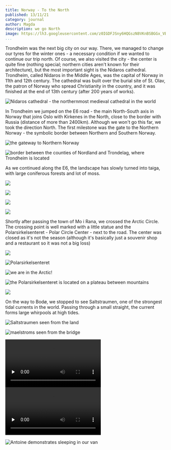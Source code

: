 ```yaml
---
title: Norway - To the North
published: 13/11/21
category: journal
author: Magda
description: we go North
image: https://lh3.googleusercontent.com/z0IGDFJSny6HQGszN8VKnBSBGGx_VBCHQubYveHES6Tb3ZyOB2yX3cLUDsqY0Cs8fBeKqf1pV-ta-jLFDqduCCX5gJDxeYQUpfABVu-swWCPa9ElqKbpfWZo98P33VUJZEEdOPakLTRrNvEZsu9CrXbHzXgVQGQPIjDdHdp9W38e9o45-cd7yhxIHEeN3nQgK1VZKT1SB8zsVAFMqTqbvbNrnq7RJCZmQGnI7FlP2nezHqpzOT9-8Iv1nTkdW_7rZ_ACb6LMRb-2RZG0RQTYGErOTRkgNkIePK0DrOJCuYQKPFuVA4QFA9OofgCBdZUb3wdr6nvk3gtf1mKjYz9-iw0tpgelWhqbpu9PqQ9Ky9wYcW6m7Jg1SU0Jii3sHZ5ERAc4sr12Ry34SSSc-qrw8ZwgN8pMa5FYZLbKuv7lY-Qh0zJYgnAqO0LeRvyj5rPnMVPVQ9Xk93R5UCKQo1sy_XjnPvk7Y0MXD4T9nTtUg8X-ZMx05cZ6kQJj1KcTZhoWF8yQwCCDZmb0GrVXmimQ5kQNeGeTivTj17xoYENWnBAW9kMMrwsLV-4xGJo3mrV_c1dbcFQpnQnhoLX-NZ11gTsc5NCNLjkAyTqXVkyOwbslpTVFems6J68RbbqEZgvnIaIj4FdttCKwI2fSIxfGwf1_GH8ZsjqPvDEHrfGUD4_uG75pMzVTv6sbp6s_CrX8QX-jVX_MQZIGe_YFL8SQI0jOnQcGWU-mwtz85XMB5_GIL-QxPRV_Pdd7c0BrPaxmynmUjA9zGfEVhPtF=w6000-h4000-no
...
```


Trondheim was the next big city on our way. There, we managed to change our tyres for the winter ones - a necessary condition if we wanted to continue our trip north. Of course, we also visited the city - the center is quite fine (nothing special; northern cities aren't known for their architecture), but the most important sight is the Nidaros cathedral. Trondheim, called Nidaros in the Middle Ages, was the capital of Norway in 11th and 12th century. The cathedral was built over the burial site of St. Olav, the patron of Norway who spread Christianity in the country, and it was finished at the end of 13th century (after 200 years of works).  

![Nidaros cathedral - the northernmost medieval cathedral in the world](https://lh3.googleusercontent.com/8WB-aFn2CHDxW6pxLji0A7euYrMO1FZgHVV59l7Q21BR2KCcMHN38gerwLtCrauOXWOVAbhDIfu1bK7dZZrloD_77K-AbdWrrMQPfm8BHC0-prQQz4OKv2bcw2DwkiTOVtZZ6ABqEjHfdneDMnsu6IdO17CKWTB8fUhCQ8O3hMSWUQybNntzirpx90DiJmjHtFflw6jHbBqcp89QKL9CHeqvHH2Z9K7Wsl_qVouxzjtGWJrxoDKAjU0YSFm2KSBVeyvqw9uh1IvVGv5jrQ_MpUEQmmvELwS6CDUsovbTvA3jRvd40ow93nM7DgN-hPm-xt9b2HCWxkm9Qsvzoos1G2FHQbQnFR17PBbGk8M3N8QxHKb9Ni_lgarjHRmBFwErI0yvfSIRYMrHiKVwJc8IBZP4FN1m6VbRtq55tQga0X0RTPqwKZyl8aTCeZEKJ7cFSTAP4l0-50DfFofusg7NNwd9a3PUGyvN2vcdXPM8drqLAJwr_X7yrkhRvcfokC97dSUHmZCqbG_TRUpgf1PwIJWFZOyZlulGm6kNMcm_a32rkRVJbFHS_oCFULtG16VORtvpxoKUA8iBr-cbbO6befjH-5HAKqTQ6T3gQM22SMBSrPuKmbiBzIzpaUaiGgtQJv_8CgHdYgSeHxr1WbDYjcUXYLlT6LPDPeabIS5_MSC_qIo6DyFdeZhX917EF0r6kz_jNivvH4DAePktD_sTzzkyJBx3noQhDGmX88hEG7h2Pq2UQbJ8kF0zefWoT9Qen0qETFgnLk5PQODN=w6000-h4000-no)

In Trondheim we jumped on the E6 road - the main North-South axis in Norway that joins Oslo with Kirkenes in the North, close to the border with Russia (distance of more than 2400km). Although we won't go this far, we took the direction North. The first milestone was the gate to the Northern Norway - the symbolic border between Northern and Southern Norway. 

![the gateway to Northern Norway](https://lh3.googleusercontent.com/j18Rz8qrYfxRKSUpPNNt4kn2vJIar4EUOgh-dFH_iOv9rMaa9GUcFTdEPhwaMayYx4m8g_7MQi3Du3pl_dJ4TXh4zuAiuXXDnkmh0-6crjulXxH7hdTSuIs2SDALwzikWA3JWdm0-RMAJAtQkOt0JdgfaM2CuKIr8sikA2Vj5QEss7URDeDqgylZUkodC1ifyw3rZ_DDs_wXj40k96s3313_1eDmVmwb9n0j7K-KZdUu0kxA4rodYd9pCOzf1u9U8-dSTeWBOVWnDoVJF1qAYuM8wODaPRBfLC7a_S2t-g1aUAueH69WknF8upwLuLNOK94TqDW3DjXJ1HWA7Ooh8syblFwEccZaMIO-LhjM_n1UdUqB8qnVn6lhNCoaY_3kCjHjGsJxJIh9haId1gHEpQ9EY4FL4aGG4rnUtIrmZqBK8aJ1_9LksZCfEMs3IUMYLLcb7r5Ol6pW5RTxOJ4tojMJJwOLOVVrILLX9rz6wAGNd_u9S8KHYxAF_z07wlpsHJUYtYR1nyngdOxTsgpjvlvxoMkI1Cckd3XQsQ4wYR_Bof2SiNmf3PNNznIGcHdYrmry2ZKZdjit428qSZVNjZl-OeJLv-J0LY5_1nwagLb_h2gKFCwNjMmj1rcm7CcuOF8tkMCzwBZP7uSVKGNjnna0Jj4bpAdkTYu4EnAN3RoM7NCSLcsXrwySARxn23VJzQNm_4uOIA3ZbbWD5-Y6m70l3ULTHROs6Z5T74ARiDzv0YIbtT6peO5YfzqYk5BtZ-K3T4gLHKV-Q8HC=w6000-h4000-no)

![border between the counties of Nordland and Trondelag, where Trondheim is located](https://lh3.googleusercontent.com/US9MzeNgLroUrsueBu1udzHJCGSwN9sl9nGIgMPeF_1dibG1_UHaf7mbEw5w1sbw0lksNmrfjq54lk8gtdkF2gzUCOewVb5W9ekmEiEnl4cLFxqTgVU5OdJVFAJyqPsfgvYsTND0zMZl1h7DHaP_zqth7sQwsIrkAZQmnmhRipP1Tuf-Hz6DtZpS6NYsL669WdqkEOyJhSqHw76v-R1k7Q48D6rqOjNsXe1kporEbyEl7po_jfomcO8qaxPvSUFEVbDVqh9TUCMKjV8uX2t81jhpzgRezeLzA_g9uuYfmlbhmEWfYCekRMvgXUrdkHl2zVRYtin1af7BH8gt6Ze3vThyDzunuJDLdXLeZnvrvNJ72edaPtFAUdqNrCZnEocs4c_Bs8br1lOB2dfl3Z_8aZl1xn1NQl-owDpwM4rrm6yrATmHiVT49hP7EV_DRd5R87x2-G-B9uaVSH76HdbB4k4AZ9swqzP5wZTAtsHBXqjv6N_nypzeLW7tN1IBAI_gefv8uhnz1N9u3-VUaaBlGXuu7W-vgWOZpk2ZegnyzqvSiqGoevKHH906CKo5smU34paJzXO4-RM5JJUkEV3SHmN-N4uRAfV4kukNKKZ8bBarbwA3hSFnjMHQ_j4XQI_m-Gj56KjllN3ZsMnUtGaQAwRPv6SudCVcpocM1X70kaUfwf9V6y249SgQFdaVW26X1HMaICpN0vQNRrllKBSIvfe_PGk81Yn1UOZ7woL_LNiektCKm9JQQDMCOJn0Kop5e3B_5gY73bztNUtZ=w6000-h4000-no)

As we continued along the E6, the landscape has slowly turned into taiga, with large coniferous forests and lot of moss.  

![](https://lh3.googleusercontent.com/06_k1gg0AnJz1_9bXjCGURrQesobBx1JYN5oLHAf_HXY_6OYhIXONz22kQFjbvNAHC-TiVNL2p-yxgRNInJ5-OOEhYdJNg4T7FgIC_Dvcsut99EVWr-cddw5bofIgf7GWL63TM-it2LwwrAVUuRWDAaD1VTMlafvrzObCHYHZotxelz3TIytyTR8YYdk891ZqmgLUf3F04YiAzZJJCMSfgorADhAxfREW3G4wyyzKvN3Q_1TNLuWDbIf1VesUuKgNV0xnTn9T6ioqx0wH07evJloU1Vv3TCabEznHpM4jWSVW-N3reckETyUBsdnQuHkC4s2yYM7MVhxm38BLDyuzdSAzCNWse2R7E_TOihz1dpJCfutJrTnpiZGHNxrfRCEEiQRvt7a4RMkkhxfAMTwqEW8Fc1c5EasuQiuF-n3qo0Z8jbgaKPc4wfEobrDKpDC4Np6WBfbHB1jZVHK-fFRr5KN9ckmPZxIo2Adn6a_YkYqp8HNoO6P60jIyeTSKr8_3_SmfLXeTsNSOs3XfRyQrDQ49UjxUdVOfGs6b2ytmOZPtlgBU0mkOYo6E9KhTznfP-2OH9Ernne8l6fW1FARXDz-hmlao0pxGILLJ3shvC1hSOqycJBNCEJ81OIXg4yE9YMQGbD9HEbW25ja5Xd0n6JfUzNozZ7MwCadL_aCrCLGThFM5NMgxfxZAMgL1xTNR3K1MWKu1MtT4d1L2vrbNWtjNqTfvM3FSZWjzDQHScAaLRzKhGuJCeoW-t5aNbFWhz9VvmFSP4bHGQ5A=w6000-h4000-no)

![](https://lh3.googleusercontent.com/TBKiXAPfD-3ViGRiELFnHBuco_FVz1P9-S1C5NwUcA3VPKWF4B0ffJ5hE-P_A9uFYuvj58y2U06w_Xi6tAD5zJWETC3qjgd2zxjy40d7VgnIJ1u5LcYSGA9EN87Nn4yPPkwgfpl1yaahk45vy_fD5rH_H3Si3GY9uisZQjpNzvgFqsxp_cZhzGk0IfY8E2pzwAZBT9FLjTlv5PJ1SBIWJvNveweJo4bXAzQBUjKFSAHpi6YlQMXxcoFMeEc35HxUznZBECwe0nG0duqb7Mes1YZveI9HfaPBeYOxnr2bXOqs9w3Og-dkg_D6oSjX_H2eBYiWxyehQXJILOW7f-99oTbfIQBT_5Jzim4AZyggZJhdaCf7aIDqSIYqWTMQ9r4fKlxjlajuA3MugTLV0N7Q08-pTXEy4LEupAUI5ova4M-E9vfU8Tco77y3XmFgx5L9fQJjENiPTeUyUuk0N34XpN_OdTz7PrmVbuQ7f_e5ZtTAzGPQcF5JnWztQLfjY6DB34ve3Pzd-XNw1ogz-F0plo0RiKkRzwSra3wqTtp-L0O8wb832TwZyZ2kkpsCd6ZNadFW2678oGalyFTi9ttvXShQJ04cW-OfGb0frJNYYWLkarDGVDmYGNcpoZeAaJZ4xDQTgt_3-XQGxXEJ3_m1_zgkM3vcUVD2kIa3k-8x-kMHzWfGRpmUGpjV1938IaRXOVuycfpLmyLTdp5iEwx040O1n1t2YW17yjfV2kMrZZ9lBXvf20_KpCKmY4nPA7s11Pwj11uFB4kZ7EKy=w6000-h4000-no)

![](https://lh3.googleusercontent.com/ehox-hoYtDQNa-ZUeT7AKkLgWh055vKb_PaVa5xmD_RcqAZ3udhqB7k0EK7d_cLpCPRB2yiCoeGGnhNb_pBeRjqLzuSt1sfkBnLo0BC6wZsQe4fNwolxS-crmifKy-xgqSzzebNI8UTgPepAgN3-tNH_ScFxcKQeK3mIfq_D19NFZcscbvDmxv9Mxp4xNgAxrsjFk1RIQNRG8em_jTIUHL_iurP9lgn_D-5KqV6qmRegCWEwse7V7oggR0AyqJ3G7XKbikscMrQGucc601yUpXfHLnxjrQzkDbb8NYOUSLUSlCLEki_xlep-Loo7HiiXmjv_Zp6jDaFZDw87IdPwRocLWxBV4upxW3rgEdn5qFFJOhRM0csWMKB1ZQy1VepMSHcSfuyI8QLAKTPn_Ac8eZl_8qmK4MxB6PwRkGS_7QbcUXUDe6ObG4sLCC8_Qoc9gbt38QMmQLKhbphakBVQ-c27N5zkUO8GyF09umlns24XktFPM8u4ux6cjvCJh4lnzzYLqnxjeO9TVDW80yB-DSm-CTgOcJMdagJ3CKKJV6Q7kODgqQBpNAN_ViGXIf9ddpJ1DK0igzIOjEI6cNDalOT0Bbjwvm070vB7I3UYx7coi1dgo2rVHtTt96We7XokXusFlnZcM3MOtMzfgebOa_C_5NQAWWBaLA47C3EHK7nQUTRzlE_M6NcguHpsI62micgZR2rqGwInPTqrf0w8P5iSwKffMciNM4RjzxtUNlNGKUBqdEV1qOm45C4STbCpWOWOEszPbImQl4yn=w6000-h4000-no)

![](https://lh3.googleusercontent.com/TFRp7DWfb6Eqwkg8F9BNrkPbWY7io1xpHfFWneRHwXVbqAYRz_2fHmxDHnmf_EL5tj5pveuhN-LgwaJRw4zn9W5LTlYy06lm4VBQrlhRtP-7TM10Tvn8aA8fF0nYQf76Wsl3uyXgPp82xwYqgAEVUGJpU3BW2MzLHa7YHPw3AeD_AP04tcLysbel2uHVyYcLlO5_A6bkDHDNI01BqHhHfgliO527dR7Obd_Ku0sLrBZPbdEnYMMbswIUslkVMx0yAU42Pd861PT7F1mw9FJ9o2no4-N4l1wgqqxRY4HqRNl_DNK0xwqfhJgvvA1Ehgx5csbKbT88FrAKIk7NDUfzorZxOtdfLLpFbAZlW47onepJQ3DPkh9RNlWtYpxu_pSuT7a-zC8aPROLcVPZv76QRK-kGEPZTc2A464PBs8tE-qdPnS8ouQ3XFf1vDLOYUC6KnSHQWFAQxfbYqkujX4cPMjIvQizh0_T-1LyGaQiYxuRR7deCBF6XZokZBZ9yaIM9ZuG2bh6d7NLL6LPeQCVinsITCW6Md7lOP5S3bbfDmlHmoI5sKoMs4DOAz0SznHV9GIjrRh38NgonKXKYpBpg5UwDxG0QbUQgciJxVW1CV6Q-aCpndfO-ZyZSdPKtsr3zdWBdm1vOqVReIiEBq0g1wfTWgHLKXcs6MZHVMCvVVU7laLLP-QuOamuYfWS2wvCM51KckfJWcaydyDZW4-I8T39LvITg_YCjmboWGevrm2H1jEg49hMPtRfxuRgIzlRlWpOAlEUs7i7KeSu=w6000-h4000-no)

Shortly after passing the town of Mo i Rana, we crossed the Arctic Circle. The crossing point is well marked with a little statue and the Polarsirkelsenteret - Polar Circle Center - next to the road. The center was closed as it's not the season (although it's basically just a souvenir shop and a restaurant so it was not a big loss)

![](https://lh3.googleusercontent.com/z0IGDFJSny6HQGszN8VKnBSBGGx_VBCHQubYveHES6Tb3ZyOB2yX3cLUDsqY0Cs8fBeKqf1pV-ta-jLFDqduCCX5gJDxeYQUpfABVu-swWCPa9ElqKbpfWZo98P33VUJZEEdOPakLTRrNvEZsu9CrXbHzXgVQGQPIjDdHdp9W38e9o45-cd7yhxIHEeN3nQgK1VZKT1SB8zsVAFMqTqbvbNrnq7RJCZmQGnI7FlP2nezHqpzOT9-8Iv1nTkdW_7rZ_ACb6LMRb-2RZG0RQTYGErOTRkgNkIePK0DrOJCuYQKPFuVA4QFA9OofgCBdZUb3wdr6nvk3gtf1mKjYz9-iw0tpgelWhqbpu9PqQ9Ky9wYcW6m7Jg1SU0Jii3sHZ5ERAc4sr12Ry34SSSc-qrw8ZwgN8pMa5FYZLbKuv7lY-Qh0zJYgnAqO0LeRvyj5rPnMVPVQ9Xk93R5UCKQo1sy_XjnPvk7Y0MXD4T9nTtUg8X-ZMx05cZ6kQJj1KcTZhoWF8yQwCCDZmb0GrVXmimQ5kQNeGeTivTj17xoYENWnBAW9kMMrwsLV-4xGJo3mrV_c1dbcFQpnQnhoLX-NZ11gTsc5NCNLjkAyTqXVkyOwbslpTVFems6J68RbbqEZgvnIaIj4FdttCKwI2fSIxfGwf1_GH8ZsjqPvDEHrfGUD4_uG75pMzVTv6sbp6s_CrX8QX-jVX_MQZIGe_YFL8SQI0jOnQcGWU-mwtz85XMB5_GIL-QxPRV_Pdd7c0BrPaxmynmUjA9zGfEVhPtF=w6000-h4000-no)

![Polarsirkelsenteret](https://lh3.googleusercontent.com/Ksd5fY2CKdi6KWrgsjJrbp9LWDwnilea6zGi5HteTwOiakxxYUYdH01DQve50uJmoP926-jYYwBQoSomT3SXGb47MsA5rbyo9kSPPZ5oUfysYspIqktMLGdtWAw2hBWrFlOZAUVW8be3igHs9s2rwXPQ8xM8MGp2Ue0kzWSPb4j7TgqJD0_TKda4uebhpqfXqzrk3txMOOczQr5FXhuVQLskL_ZSgDj9uJjpqH2D-vsXXx9ftEijxVMrSj24MvzXCugYwfGahybXIclWI1K68EinClrzMiGlDTGw-jrIpKU4VTpvpd5J9jm0l5_XtloExSMyVpzsaTi7HrE_EoXx0uDt_3V8ZGTjt3g5zvr57BsVhdS5OPBnWoSkSTsBKyyEsfsmE6zFegNDD285TgudugGkS3ab8IufpbdLSm37N0ijEJLr0ZNwpDkVd-e1akI1l83rsZ5If0bH6nLyuD5m1F70ZGMap-pqcMSk2uj6XKhJfwMti0PxLr4yd1-fdiHbctl8FwI2GjT6AnMnBCjoTovSC_ntYEplyQBP0T8C6bPAMUhAxBXehZlRn4tXst9zmEwrI5qOBWkQDjfFHnEnZpzlMYsS2vl1SuyH6_8qtFiGJJfg_TsIRZRX44ycywko1_Un70AZtusBr6_oapJ6ZnaNHYnKKpeRHnmVqB2DumQc2M7OAXwtECKuHzH_5zGHd1mVcQ8fJjMfT16LmAosJZ35OGODu9n9BzZxwtL0Skcc2XsQFjVAukP8LrkrLN9acEK_nMopyAIlNEpM=w6000-h4000-no)

![we are in the Arctic!](https://lh3.googleusercontent.com/hRdxTMOVEojrncmsGoi3MRJYzhcXb14Jku67DHfs9J9CXS5rNoRUBM32r0emeQJxk_QnAuAkVrQ_vw9-ZuLp2MBpR3Wc9nux1YaXfNfWMtIvEFVqi_GIhWskfqQSDHDOHwl_5rbeb9Ovy7h2oKPNz-uCyXlRr4OgnoxPsiz6S4BdzX2OAPMIABFeGJfh-VEbe9fLPCYWHKdZsnEUgG-5RwMWP58ykRNfw9QQWNSOgxbldIsRPf9U4sAnVBjVrKk2krDy3Gfv6IIEQLyibX6joSab-Z77f6TdoQ27WYcBYfBxkOShAdIyWzZV0AB1TXjlrl6iaw4V6teRStLwdWtU82FIrrAXEWtLiQyPccNRYGxeCUrKDvwi2oGs3CJkVmtd7ycA92gZxlU4thKBRaYa1BAVINMyJm86AKfLfbRT_Zo_5X_ofkMBqsb3HWxjXTzEtWy4jNqRIX4AKnMeGFsREySiH10TUGnWuNoa9j9pw77hqghtf9pNnOthFS7S278UxSzqe_PoVZtgC1bRGURcJZ4-iUYUy-jWBtG1XqjJ9UTT5S5vM-EPPQaypSmvYNMefaQ9kGGpxDEGRZ6tsgn92aELei3FAUgSJoPYHI1tZ1h70MXWW1CdoVlkXJdPNiHr3o9U2-WHQJ8EHioQCzJBP15pQKAHszp28exuNV67V8-9R0BAcs92ftcSOfmaC7UBGs6bW-CVIUrnL6dRUD8bFHSDZlEPwBdSV1_8xdCN2vEtb4_0D7DDoksUADd07oWQcxjNk9OojI1Fqv4k=w6000-h4000-no)

![the Polarsirkelsenteret is located on a plateau between mountains](https://lh3.googleusercontent.com/84sI9xkkkyrNRhF86JBEjYw5E5p8FKgwDamyC8morWUQyuNpsyjzi5PdROAqJCqPah19VPnpuHBDsQ32r3M2ro3aPtt1i3fwdtqH61Fpy4qf1F01NAtOsHZRdcvBLpvzl9HOyoiFOMzlk1W8du10RP5dWmTL9YJET-cybWI3AorNEtT9F94aKg9bv4aHlnzeBa7Nj5yFuF6_v3Ikm5aj2w3hHL-aJIJ6vyZF_Cx18R-mZiVBuEputTerxReC9qao_4zyMaeLySF8ntyNQ5t-FILhgNL-OV7FhkhwG_gYxDC8iut_sAq9atILouxit22_oYNkB3YDX4mzipMhs1mMdpBIXmd701_X1GpppkpokONK2Fez-3jKLobH9EtZVIMg9EUIAIdAFN4s2zjVSuHnNe9nFJKNno1nqpr_MnwdI5LNhJ21NWGFloDWmeJVxHmT83E0xecc38uVWYS6X3KKoCsdpt8kkBfU5mqX7sQVfBS2xSJppBh3MtuFgXjyCjcoLhhDltkDNjEX-2dEf_n0gPj8ACKXSnsbNu8QYBwYI6pEss2HUPShl-IgxlKLs17kl5Alq2dyJBadICHHV9UNbZSXVlOgT8pgZ-tVzWRDgbdOMLVKSbmlklDl005rx9cKbII8WBHPw5X6-PXevDbIijqzuFgSQl16Gthfvj0sBKsnkb7Z9DyKPwyDzq9jxqsoVG01730ZZ4T6TbzekZHBcm7fKz27Yw9khrvPtXGkz_sVhPp66DwJ8aEl6GCsqM7lSdMyuScEEoPxq7s7=w6000-h4000-no)

![](https://lh3.googleusercontent.com/jsIQaSC7oPfEFws25FEP5Z0TLrZthBeGm9on0jqiT1B56wtPRE2JHpr143E3_bsaMun2hkZWqn4HcyGFoEM2TpFrHlNE0ND1VBVAFRWID39tgqTmM6d5W3luqeZr0xuK4BeplPli_NL9w-AmNs-RQT5X_KpezzVblppomFK4z3mijHFqh7Pe4s9vFYHhsVLOFCAeU_86EFezcsDtGZKAfyLLh7FxpZN-rmBEv5p2Q6wE0TepZCROXDqgoHaYoyDwWg88vt5ekWDK9UvsTrTZnSgBs_PjcWNfiHGS5wviijBZtlYSwBP9i5l9oLS73bHFA9WSkQc3IeYQnt4v28pYhUy1BwfMZ63Pcr7n2UYkxWX2n2FTWW8GiLdo2rbMsCXf1CvgaaOyVAIez57zifcAyKgSGOPxNELLlG094hsHOWevL3kw7opPThAvg3Wie0Dch9LcymUepBDmzglWdptGukf7A42Aqs30lS5khviAWVuret4V9GB4mIPculfXRGJ_AIz3V4O5QrGIVGca5xwNW_5Zhfw4fOKjQBXVQxA0BH64Foqklbks3bxuGcqMFPywhbHiT3UXNEpRD7FWxbDKaSizjaSqku3oJh7Kw97xf4YQna7mmfoxn4N0BwAmOkqMYvS4Vc1o76jDAYkHBjJbJKW0GqxUw-3GOlX7Gt1GVvJJS4F1y5MCdJhXvTXjYmmGFIZ7oPTIkf8oKomlk_fddt1CHB55EaT9hcDvdp5oT-I3htLazz9QMUWjVwlBpfSlQc3i6kFcn64Q4mke=w6000-h4000-no)

On the way to Bodø, we stopped to see Saltstraumen, one of the strongest tidal currents in the world. Passing through a small straight, the current forms large whirpools at high tides. 

![Saltstraumen seen from the land](https://lh3.googleusercontent.com/NzqLQvGNne256n8sFhFCZrM66EuUuGUiFVazFzr9InjNUvjgKWOKxHrV7go2vplsVhckehyfnVz7gKO79NvNXGMn_foZQpf2rMwJ7MYrfrFNcqBdd_4yZRqyZvqO-ojGaKaqMSVNzfC-3KFgokRZStRAx-Y59VY5Jqlv5GifEj8vD4c4eGCB-TVA6nnITSnj1kTQSfMYmCxS7sP3KhPVfX1kuIt3JqmDm7159rYa6HBbslPg3VSH535UK3yWnIJtLyYAbTrzRge5EWnlEgjgYVDFlm0FD6M1_ICxYzDgfCa8jRBYNldrai0cy9wnKnAqSlZhAKMDP4nCQdbXLHO2hWKbbXV-ejR1Kh9L0HcmacDqAuTQ5OnQXxXiXBd-JIaYEnluNXD60cPeShGYSGQUtsT3chIndsiYdvtu_2zrVSycVMgQkxeWDmoFjO3VW408WD5v3TsFdzndSaC2lzye1vyxHPmTDCvRTQM8bArktgfMtDhRCHEN4HUSXzh4g_UbVMpemhFfGDr1glKV8IkX--no8-cz3Gf_44p2-QMq-lZT-W-mkLb3aJ25W57dn5yVX-ST5Th5YoYD7bzrO2NqUkprtS6-OmxHASlkBO_nJiCOKaSOSz6By5CHnjOMoYEGQ4aNzsMM_OBmz-x0bfTOKbW5ed5xlHZvcc36i_-4UUn5tudqabxQwZbOcQUIeqSe7vduxrnKpAb47eODi50odRws0OWn4my2NNxWNOZGohLKmHbZHzV9GCLNmhcPnYerBqHuvEPmbQ2iYmzg=w6000-h4000-no)

![maelstroms seen from the bridge](https://lh3.googleusercontent.com/_03anbEsZMnSeeAPGjvmr_s2eO_GP92eau4r3EErU47--DV1tAoUNlgsGCjfX2rzUoI_JvLabY2jg9JPKO29L2e-MTCvx5XngpUX33KeIthyM_M4prSpt7DuFHrX00bHhPkW6Hs87Sj-vRj60DhAxhNOljtzgfNExg-PZGA5Jw6DOpuoPh6ImTF2iw4mlWCpKiXuwJekNJ-Bv503YmFpWbdc8wBUt6jnYo4qhGLzm6VReqDAF0x3GGR-EzGs_h2SETjWVk0xOUETNztu9gacrStbYfA3mwGO6yW_9iuMV66yTc-PuuZnPYDy2Z7A3yZsuYsi-77afDan4U6JsS9xA_FyOpcWJrZJAs-XpJSH-U1UXcKiZuHuGQHJ9w-s-1kY5pyYn-heK_MPxu5lQOhO8X__BFJ2jCf4idYKl9tsKxT-GeiD8y_LfJKSRyxcNLtoPmaRk3gLwEDbq0eCPVcb-6sizJ-qtZN75D1hPGxhhkVEksNXntbcPRnsUIXKrQswenmgS6KJPIxJYP12sf6CpxmdFVO9KlTKx9qmFFyRChrqiFfUu1krtt5wAA_YI3-f47zrDkyMuFMD7P__Apz9V0N0w6-5CcwRExuLYvuhScYLb9XzIJ63k1nTVXN8oDwMJNpajtFcrraB38Wbribm6kBQDrkZqJwJWAxov-wG8WRQFi3OYzA9foTOSYr3wWFUnpxiC72xfYWW0ApzSw0GImmmh1nnGsKpB_1v4TXBzZBss8w609aU3qoZoB1_odKxZkdNGIOZfM1A0ouZ=w6000-h4000-no)

<video controls preload="none" alt="video of the maelstrom from land">
    <source src="https://video-downloads.googleusercontent.com/AGQNM9LUd5ze-Nq1knKqmYGcZXQeBEETVjFiRRCDQ00ujEnZU-8N3wj7ayvKrtFsFolMKC8UdOcQeh_bKTVywbxM7IuFKP6JpKsijeVgwaO_hjMDOjVHhQm0nFKGgIWL-5ABdwvuST_UMbjzW7tf3qTBJsR4gwpEUFniIJhegSZ-CEJ5HrJkJmungzepo6pljzSIUgY2eZH_TDiA2DTJ3Z74dTWdRnlts8xpmmX0LmFJ7BDs7XRKpbGMAkc-2JmlmPJ-9Fafq7bZTk9gQDqOMoLVnl-tItI4tCh6CBlDb_pVQnfavXU1X9i9-11eZJox2c4AGCzjjVGoWAqkto_ftfX58sb5DA1NldWppq3PeztGo15_oQhJZ650Ic5RduforgrUZ_QYqSGBHSSxm5uFAWLvpn7vBK6RMm61qSQOLDPURZK53Rlagm7xkoPmGMbqkFsrQCHMh9aFMgYHs54CmEhEyZh52HteR-dHu495Ug9fiiAnIjwHlaq97rrBvYBvTUKnFwz3e7jVyel2yCt7SkEoErfXGOEMw38ZwUzUm7d4aOFU7iZpA4TwqoiupTFfjgVL5kcsO5aqPevGYx7-FoBq7o5cXoq-Uth_3-qKV3fGcWTb13U88k7v-ybQFvDUd-g_hbisa6ts-bK3hZ_NMGYFaRwSyFbTENGrw2mrZvAl_5MJXg0L4kek2t5qgPOJ3dl2B7YtGEtpiIgumBvCkW8h8TSff7PYQl2dPeQmmj_dgZ_rrcgNJbE291h7PxbEBhktuj_v3vHt1dG_PEloH9F4mCdG_HT0ki24J_xSh37VZooancJVCoy9IiUzWCC7TNb_MnsT1M6yosiSMPFgkr42OOBREB8FU1ScNmvmOFvlYDeNTAxtg7Vah6fVc5ZIKYS2fzuSlenHhYHzpsD687LmWsNr2Mj7n2jD3dEUtPy2JFIGun2cW2U?authuser=0" type="video/mp4">
</video>

<video controls preload="none" alt="video of the maelstrom from the bridge">
    <source src="https://video-downloads.googleusercontent.com/AGQNM9KsDa0buYdxOgeinFG7xD-dh9hVVcX6EkrNu0ISFxfBecY4tgYgwjQ5srh_f4bieZZVbwSBvGORqDN_SGJf4hcEdiTdQPYCcNKBwfJx8w9Wea-c4OePtnEDqbB0pIzL32h4p5-wbobIJ0z-XLKbsHq7LN8rbL2JiC3cpnlohESPgEf6Vxxq5sbLxa3Pmww-f3aE7cnzuFR1I2gsxWePSalgrwlC1J8-OSD8sjebJ7vDE7gM2fThsL1v9PdlsaVXO5dGlAor1tAllVv4grA0SPIScdc8T2fF_XAPxWu1A79tp88_tVwYo4ChoBxOtegAOpVpQVF4qraGCOtviDa-qB6IQtQGRBy15zYIOznWiDGeWNUOkHha-cymC20HhwIHelN1f6OlTxWn4BC-FzB-EGJhllwNwD1PFk2ET5RPcav1qJXJZVdNzIlN2F8D4H-n-Uf02jYScMk2Ze2qqae9Ln6oLr44u09kutMm0z2NHygppjflEHvKJrz2PyOgpWm2NwMeWDjgVT2CeTHCOpiwFU1KMv8i4JvGAEQDA0baiOLrOmNWZZKT6yDr_h6IHTddZvwbwEghQowitjd372W03-se3eh4qyqjc7fAOEe71dkIKCxWzw7Qz7-1PFmyz-S0XAZdMUKSnIcLS8QzGW6IO3XGfrcqyvIsj_WKlEUNX3EeLX7UbmLDSsHhDY5UxsSVgbW4HoAW-zh689K1whDcXOTkCbumN5HX4KepEgfFVSf1_HI3uu3jk4_GuiPWrqzuFfCQnHMZPPR3Z9emZFarMqepBtL6uW1V99Q7YHkKyKdYEdByRT2yvhH15s6ureUNcjZkcszWFmvWky0aoJA7rCU_iJSULwiTtNBvynE3cWbqHY5HzBB5kuSfEVuVi8ooogpZ64AJCHUykCIWP18qtItKl0VsVZzWhcDHkXvvCtc9BSgNsno?authuser=0" type="video/mp4">
</video>

![Antoine demonstrates sleeping in our van](https://lh3.googleusercontent.com/I0NtjpAifOyfSzYWN4FceI_wW1qX4LlMRRLvXHpUXijN8p87RwFbHYBXAx-10XS4q32awEYia151dTlAmepiV6L7l3kFXO9TkwhSvwQCbccYfKNSPcec1etaF5T9p6jFz4HLzhwf-nZcoAlfNdXFikSTJz8I4wwI3mOH96_liGtQhH12kr_kJTDRiVqsJpIS9A3XUGLmguQkcohRg2meVDJ4YRvLfQepr_r09RgIgV4XbbdcMhQI8T2BZ6hA0c-yKirPaDDNu0fJhm8jC-239Xf9pFf9fwto3RtN_yKVLNRIDymw7K9ft11Rr1tFp3Iv8xM4OtIAm78S_NWHFOFW0V9QTJmeqqoiaVvkAgwy2j65Ad4PKHPO1dsVUSNaKLtcywLkjQuP19vGEvxxyMZjDKVnutQEam2qkZN-TjDvfIn2XbO2GVmDyb27_pZ1dUMOF7RtJpVWWmvo7_s10NsPcIeKOeSqEf8R7lv4VYjG2zBooz-1EWJOVJvb7Zcn7ZIT3nWd9M7W167Q_S9TvZpQgrhCmvCuurC42WNgyP_yO3Z7OhAdH85BgJOnhKkQVl111s-_5ZPeOaTKFD1CTFdXkiG1UXcFCy7z5R85MTg8tsYag4UdRO-mKPzbxmt3Dr5GseqD2JZQCb9qkwsie-BPq3KJ24x8IGXnTw2droyBTYw9vCaeSTzOYoZEwS4Y84eaqEgElpVQo89tiIDhfruwSER_jw-ynQ3ztA60x1yaDuMv9Mtjm-omYBPVe2I8QsLOfAx_93hn-M446XZU=w6000-h4000-no)
